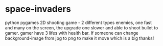 # space-invaders
python pygames 2D shooting game -
2 different types enemies, one fast and many on the screen, the upgrade one slower and able to shoot bullet to gamer.
 gamer have 3 lifes with health bar.
If someone can change background-image from jpg to png to make it move which is a big thanks!

